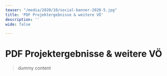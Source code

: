 ```yaml
---
teaser: "/media/2020/10/social-banner-2020-5.jpg"
title: 'PDF Projektergebnisse & weitere VÖ'
description: ''
wide: false

---
```

# PDF Projektergebnisse & weitere VÖ

> dummy content
